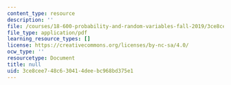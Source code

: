 ```yaml
---
content_type: resource
description: ''
file: /courses/18-600-probability-and-random-variables-fall-2019/3ce8cee748c630414deebc968bd375e1_MIT18_600F19_lec34.pdf
file_type: application/pdf
learning_resource_types: []
license: https://creativecommons.org/licenses/by-nc-sa/4.0/
ocw_type: ''
resourcetype: Document
title: null
uid: 3ce8cee7-48c6-3041-4dee-bc968bd375e1
---
```


